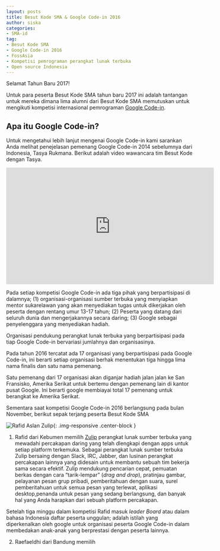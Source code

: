 ```yaml
---
layout: posts
title: Besut Kode SMA & Google Code-in 2016
author: siska
categories:
- SMA-id
tag:
- Besut Kode SMA
- Google Code-in 2016
- FossAsia
- Kompetisi pemrograman perangkat lunak terbuka
- Open source Indonesia 
---
```

Selamat Tahun Baru 2017! 

Untuk para peserta Besut Kode SMA tahun baru 2017 ini adalah tantangan untuk mereka dimana lima alumni dari Besut Kode SMA memutuskan untuk mengikuti kompetisi internasional pemrograman [Google Code-in](https://developers.google.com/open-source/gci/). 

## Apa itu Google Code-in? 

Untuk mengetahui lebih lanjut mengenai Google Code-in kami sarankan Anda melihat penejelasan pemenang Google Code-in 2014 sebelumnya dari Indonesia, Tasya Rukmana. Berikut adalah video wawancara tim Besut Kode dengan Tasya. 

<div class="video-container"><iframe width="560" height="315" src="https://www.youtube.com/watch?v=Sj_NST0OhUc" frameborder="0" allowfullscreen></iframe></div>

Pada setiap kompetisi Google Code-in ada tiga pihak yang berpartisipasi di dalamnya; (1) organisasi-organisasi sumber terbuka yang menyiapkan mentor sukarelawan yang akan menyediakan tugas untuk dikerjakan oleh peserta dengan rentang umur 13-17 tahun; (2) Peserta yang datang dari seluruh dunia dan mengerjakannya secara daring; (3) Google sebagai penyelenggara yang menyediakan hadiah. 

Organisasi pendukung perangkat lunak terbuka yang berpartisipasi pada tiap Google Code-in bervariasi jumlahnya dan organisasinya.

Pada tahun 2016 tercatat ada 17 organisasi yang berpartisipasi pada Google Code-in, ini berarti setiap organisasi berhak menentukan tiga hingga lima nama finalis dan satu nama pemenang. 

Satu pemenang dari 17 organisasi akan diganjar hadiah jalan jalan ke San Fransisko, Amerika Serikat untuk bertemu dengan pemenang lain di kantor pusat Google. Ini berarti google membiayai total 17 pemenang untuk berangkat ke Amerika Serikat. 

Sementara saat kompetisi Google Code-in 2016 berlangsung pada bulan November, berikut sepak terjang peserta Besut Kode SMA 

![Rafid Aslan Zulip](http://wikimedia-id.github.io/besutkode/img/blog/Zulip%20Rafid%20Aslan.png "Rafid Aslan Zulip"){: .img-responsive .center-block } 

1. Rafid dari Kebumen memilih [Zulip](https://zulip.org/) perangkat lunak sumber terbuka yang mewadahi percakapan daring yang telah dlengkapi dengan apps untuk setiap platform terkemuka. 
Sebagai perangkat lunak sumber terbuka Zulip bersaing dengan Slack, IRC, Jabber, dan lusinan perangkat percakapan lainnya yang didesain untuk membantu sebuah tim bekerja sama secara efektif. 
Zulip mendukung pencarian cepat, pemuatan berkas dengan cara “tarik-lempar” (*drag and drop*), pratinjau gambar, pelayanan pesan grup pribadi, pemberitahuan dengan suara, surel pemberitahuan untuk semua pesan yang terlewat, aplikasi desktop,penanda untuk pesan yang sedang berlangsung, dan banyak hal yang Anda harapkan dari sebuah platform percakapan.  

Setelah tiga minggu dalam kompetisi Rafid masuk *leader Board* atau dalam bahasa Indonesia daftar peserta unggulan; adalah istilah yang diperkenalkan oleh google untuk organisasi peserta Google Code-in dalam membedakan anak-anak yang berprestasi dengan peserta lainnya.

2. Raefaeldhi dari Bandung memilih 

